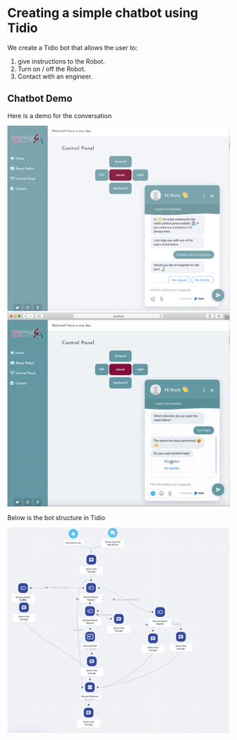 # Creating a simple chatbot using Tidio

We create a Tidio bot that allows the user to:

1) give instructions to the Robot.
2) Turn on / off the Robot.
3) Contact with an engineer.

## Chatbot Demo

Here is a demo for the conversation

![alt text](https://github.com/mmehmadi94/Internship-with-Smart-methods/blob/master/chatbot_with_Tidio/Demo_chatbot.png)
[![Chatbot demo](https://github.com/mmehmadi94/Internship-with-Smart-methods/blob/master/chatbot_with_Tidio/demoChatbot.gif)](https://youtu.be/WHW6SQ3W2_Y)


Below is the bot structure in Tidio 

![bot structures](https://github.com/mmehmadi94/Internship-with-Smart-methods/blob/master/chatbot_with_Tidio/Bot_Tidio.png)

